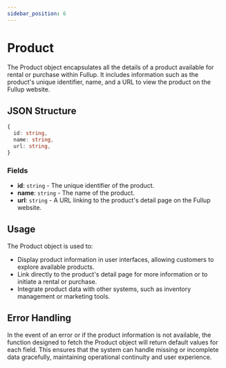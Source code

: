 ```yaml
---
sidebar_position: 6
---
```


# Product

The Product object encapsulates all the details of a product available for rental or purchase within Fullup. It includes information such as the product's unique identifier, name, and a URL to view the product on the Fullup website.

## JSON Structure

```typescript
{
  id: string,
  name: string,
  url: string,
}
```

### Fields

- **id**: `string` - The unique identifier of the product.
- **name**: `string` - The name of the product.
- **url**: `string` - A URL linking to the product's detail page on the Fullup website.

## Usage

The Product object is used to:

- Display product information in user interfaces, allowing customers to explore available products.
- Link directly to the product's detail page for more information or to initiate a rental or purchase.
- Integrate product data with other systems, such as inventory management or marketing tools.

## Error Handling

In the event of an error or if the product information is not available, the function designed to fetch the Product object will return default values for each field. This ensures that the system can handle missing or incomplete data gracefully, maintaining operational continuity and user experience.
